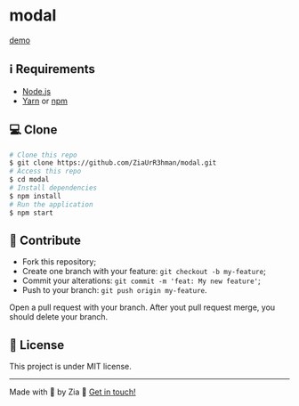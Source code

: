 # modal

[demo](https://ziaurr3hman.github.io/modal/)

## :information_source: Requirements

- [Node.js](https://nodejs.org/en/)
- [Yarn](https://classic.yarnpkg.com/) or [npm](https://www.npmjs.com/)

## :computer: Clone

```bash
# Clone this repo
$ git clone https://github.com/ZiaUrR3hman/modal.git
# Access this repo
$ cd modal
# Install dependencies
$ npm install
# Run the application
$ npm start
```

## :busts_in_silhouette: Contribute

- Fork this repository;
- Create one branch with your feature: `git checkout -b my-feature`;
- Commit your alterations: `git commit -m 'feat: My new feature'`;
- Push to your branch: `git push origin my-feature`.

Open a pull request with your branch. After yout pull request merge, you should delete your branch.

## :memo: License

This project is under MIT license.

---

Made with 💙 by Zia :wave: [Get in touch!](https://github.com/ZiaUrR3hman)

[nodejs]: (https://nodejs.org/)
[vc]: (https://code.visualstudio.com/)